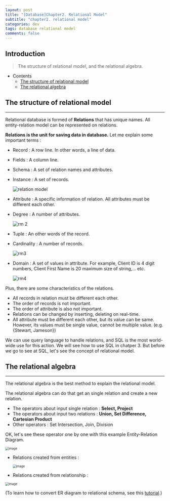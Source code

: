```yaml
---
layout: post
title: "[Database]Chapter2. Relational Model"
subtitle: "chapter2. relational model"
categories: dev
tags: database relational model
comments: false
---
```


## Introduction
> The structure of relational model, and the relational algebra.

- Contents
	- [The structure of relational model](#the-structure-of-relational-model)
	- [The relational algebra](#the-relational-algebra)
	
## The structure of relational model
---
Relational database is formed of **Relations** that has unique names. All entity-relation model can be represented on relations.

**Relations is the unit for saving data in database.** Let me explain some important terms :

- Record : A row line. In other words, a line of data.

- Fields : A column line.

- Schema : A set of relation names and attributes.

- Instance : A set of records.

  ![relation model](https://github.com/yeosu623/yeosu623.github.io/assets/72304945/62f04bf7-d99e-4fb7-93b6-e944aaced6fa)

- Attribute : A specific information of relation. All attributes must be different each other.

- Degree : A number of attributes.

  ![rm 2](https://github.com/yeosu623/yeosu623.github.io/assets/72304945/e46cb1b1-cec5-4526-9a6e-40052284e507)

- Tuple : An other words of the record.

- Cardinality : A number of records.

  ![rm3](https://github.com/yeosu623/yeosu623.github.io/assets/72304945/21c1f46f-ee7e-4a49-bba6-3e20ac3eb11a)

- Domain : A set of values in attribute. For example, Client ID is 4 digit numbers, Client First Name is 20 maximum size of string,... etc.

  ![rm4](https://github.com/yeosu623/yeosu623.github.io/assets/72304945/e17acfb3-e6d2-4862-90d2-0aa247e5c229)

Plus, there are some characteristics of the relations.

- All records in relation must be different each other.
- The order of records is not important.
- The order of attribute is also not important.
- Relations can be changed by inserting, deleting on real-time.
- All attribute must be different each other, but its value can be same. However, its values must be single value, cannot be multiple value. (e.g. {Stewart, Jameson})



We can use query language to handle relations, and SQL is the most world-wide use for this action. We will see how to use SQL in chatper 3. But before we go to see at SQL, let's see the concept of relational model.



## The relational algebra  

---
The relational algebra is the best method to explain the relational model.

The relational algebra can do that get an single relation and create a new relation.

- The operators about input single relation : **Select, Project**
- The operators about input two relations : **Union, Set Difference, Cartesian Product**
- Other operators : Set Intersection, Join, Division



OK, let's see these operator one by one with this example Entity-Relation Diagram.

<img src="https://github.com/yeosu623/yeosu623.github.io/assets/72304945/3f8b904f-08dc-4307-b239-bb43d03370e1" alt="image" style="zoom: 67%;" />

- Relations created from entities :

  <img src="https://github.com/yeosu623/yeosu623.github.io/assets/72304945/6c7ff26f-8cdf-42ec-a25c-c41e2e424af7" alt="image" style="zoom:67%;" />

- Relations created from relationship :

<img src="https://github.com/yeosu623/yeosu623.github.io/assets/72304945/c69e6c92-c82e-4f1f-9816-e77bca85837a" alt="image" style="zoom:67%;" />

(To learn how to convert ER diagram to relational schema, see this [tutorial](https://www.youtube.com/watch?v=OwdFzygGZqk&ab_channel=OrangeOutputs).)

